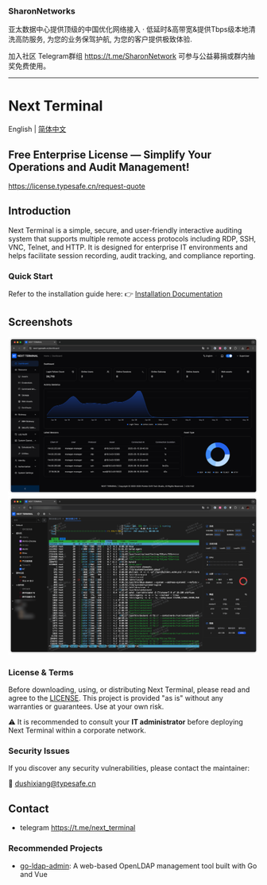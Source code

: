 ### SharonNetworks

亚太数据中心提供顶级的中国优化网络接入 · 低延时&高带宽&提供Tbps级本地清洗高防服务, 为您的业务保驾护航, 为您的客户提供极致体验.

加入社区 Telegram群组 https://t.me/SharonNetwork 可参与公益募捐或群内抽奖免费使用。

---


# Next Terminal

English | [简体中文](./README-zh_CN.md)

## Free Enterprise License — Simplify Your Operations and Audit Management!

https://license.typesafe.cn/request-quote

## Introduction

Next Terminal is a simple, secure, and user-friendly interactive auditing system that supports multiple remote access protocols including RDP, SSH, VNC, Telnet, and HTTP. It is designed for enterprise IT environments and helps facilitate session recording, audit tracking, and compliance reporting.

### Quick Start

Refer to the installation guide here:
👉 [Installation Documentation](https://docs.next-terminal.typesafe.cn)


## Screenshots

![](screenshots/en/dashboard.png)
![](screenshots/en/access.png)

### License & Terms

Before downloading, using, or distributing Next Terminal, please read and agree to the [LICENSE](./LICENSE).
This project is provided "as is" without any warranties or guarantees. Use at your own risk.

⚠️ It is recommended to consult your **IT administrator** before deploying Next Terminal within a corporate network.

### Security Issues

If you discover any security vulnerabilities, please contact the maintainer:

📧 [dushixiang@typesafe.cn](mailto:dushixiang@typesafe.cn)

## Contact
- telegram https://t.me/next_terminal

### Recommended Projects

* [go-ldap-admin](https://github.com/eryajf/go-ldap-admin): A web-based OpenLDAP management tool built with Go and Vue